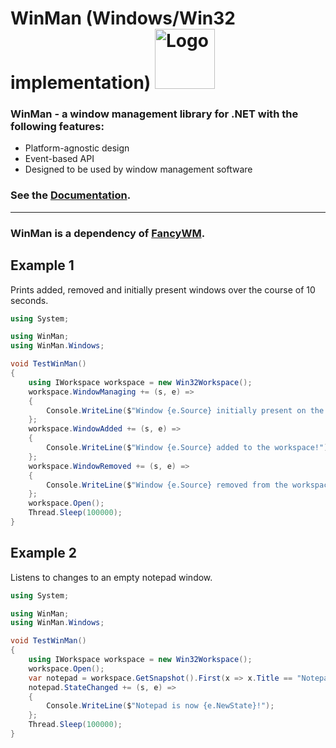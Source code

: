 # WinMan (Windows/Win32 implementation) <img src="https://raw.githubusercontent.com/veselink1/winman/master/Resources/Icon.png" alt="Logo" width="96">

### WinMan - a window management library for .NET with the following features:
 - Platform-agnostic design
 - Event-based API
 - Designed to be used by window management software

### See the [Documentation](https://fancywm.github.io/winman-windows/WinMan.Windows.html).

---
### WinMan is a dependency of [FancyWM](https://www.microsoft.com/en-us/p/fancywm/9p1741lkhqs9).


## Example 1
Prints added, removed and initially present windows over the course of 10 seconds.
```csharp
using System;

using WinMan;
using WinMan.Windows;

void TestWinMan()
{
    using IWorkspace workspace = new Win32Workspace();
    workspace.WindowManaging += (s, e) =>
    {
        Console.WriteLine($"Window {e.Source} initially present on the workspace!");
    };
    workspace.WindowAdded += (s, e) =>
    {
        Console.WriteLine($"Window {e.Source} added to the workspace!");
    };
    workspace.WindowRemoved += (s, e) =>
    {
        Console.WriteLine($"Window {e.Source} removed from the workspace!");
    };
    workspace.Open();
    Thread.Sleep(100000);
}

```

## Example 2
Listens to changes to an empty notepad window.
```csharp
using System;

using WinMan;
using WinMan.Windows;

void TestWinMan()
{
    using IWorkspace workspace = new Win32Workspace();
    workspace.Open();
    var notepad = workspace.GetSnapshot().First(x => x.Title == "Notepad -- Untitled");
    notepad.StateChanged += (s, e) =>
    {
        Console.WriteLine($"Notepad is now {e.NewState}!");
    };
    Thread.Sleep(100000);
}

```
